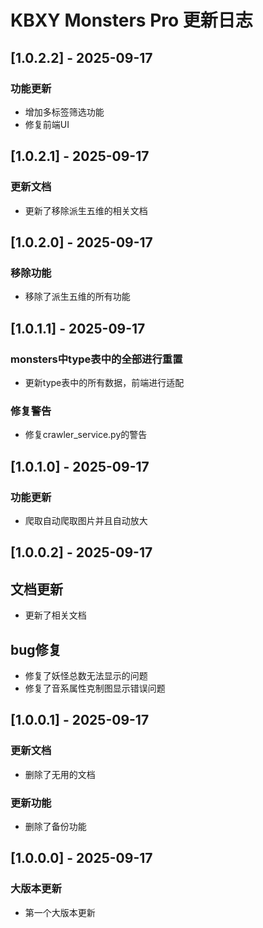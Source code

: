 # KBXY Monsters Pro 更新日志

## [1.0.2.2] - 2025-09-17

### 功能更新
- 增加多标签筛选功能
- 修复前端UI

## [1.0.2.1] - 2025-09-17

### 更新文档
- 更新了移除派生五维的相关文档


## [1.0.2.0] - 2025-09-17

### 移除功能
- 移除了派生五维的所有功能

## [1.0.1.1] - 2025-09-17

### monsters中type表中的全部进行重置
- 更新type表中的所有数据，前端进行适配

### 修复警告
- 修复crawler_service.py的警告

## [1.0.1.0] - 2025-09-17

### 功能更新
- 爬取自动爬取图片并且自动放大

## [1.0.0.2] - 2025-09-17

## 文档更新
- 更新了相关文档

## bug修复
- 修复了妖怪总数无法显示的问题
- 修复了音系属性克制图显示错误问题

## [1.0.0.1] - 2025-09-17

### 更新文档
- 删除了无用的文档

### 更新功能
- 删除了备份功能

## [1.0.0.0] - 2025-09-17

### 大版本更新
- 第一个大版本更新